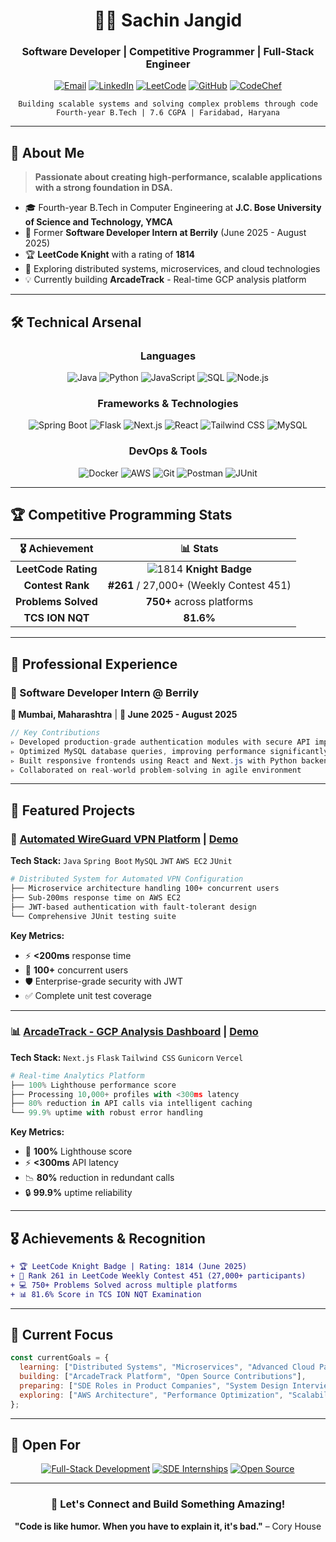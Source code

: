 <div align="center">

# 👨‍💻 Sachin Jangid

### Software Developer | Competitive Programmer | Full-Stack Engineer

[![Email](https://img.shields.io/badge/Email-D14836?style=for-the-badge&logo=gmail&logoColor=white)](mailto:Sachinreal2003@gmail.com)
[![LinkedIn](https://img.shields.io/badge/LinkedIn-0077B5?style=for-the-badge&logo=linkedin&logoColor=white)](your-linkedin-url)
[![LeetCode](https://img.shields.io/badge/LeetCode-FFA116?style=for-the-badge&logo=leetcode&logoColor=white)](your-leetcode-url)
[![GitHub](https://img.shields.io/badge/GitHub-100000?style=for-the-badge&logo=github&logoColor=white)](your-github-url)
[![CodeChef](https://img.shields.io/badge/CodeChef-5B4638?style=for-the-badge&logo=codechef&logoColor=white)](your-codechef-url)

```ascii
Building scalable systems and solving complex problems through code
Fourth-year B.Tech | 7.6 CGPA | Faridabad, Haryana
```

</div>

---

## 🎯 About Me

> **Passionate about creating high-performance, scalable applications with a strong foundation in DSA.**

- 🎓 Fourth-year B.Tech in Computer Engineering at **J.C. Bose University of Science and Technology, YMCA**
- 💼 Former **Software Developer Intern at Berrily** (June 2025 - August 2025)
- 🏆 **LeetCode Knight** with a rating of **1814**
- 🚀 Exploring distributed systems, microservices, and cloud technologies
- 💡 Currently building **ArcadeTrack** - Real-time GCP analysis platform

---

## 🛠️ Technical Arsenal

<div align="center">

### Languages
![Java](https://img.shields.io/badge/Java-ED8B00?style=for-the-badge&logo=openjdk&logoColor=white)
![Python](https://img.shields.io/badge/Python-3776AB?style=for-the-badge&logo=python&logoColor=white)
![JavaScript](https://img.shields.io/badge/JavaScript-F7DF1E?style=for-the-badge&logo=javascript&logoColor=black)
![SQL](https://img.shields.io/badge/SQL-4479A1?style=for-the-badge&logo=mysql&logoColor=white)
![Node.js](https://img.shields.io/badge/Node.js-43853D?style=for-the-badge&logo=node.js&logoColor=white)

### Frameworks & Technologies
![Spring Boot](https://img.shields.io/badge/Spring_Boot-6DB33F?style=for-the-badge&logo=spring-boot&logoColor=white)
![Flask](https://img.shields.io/badge/Flask-000000?style=for-the-badge&logo=flask&logoColor=white)
![Next.js](https://img.shields.io/badge/Next.js-000000?style=for-the-badge&logo=next.js&logoColor=white)
![React](https://img.shields.io/badge/React-20232A?style=for-the-badge&logo=react&logoColor=61DAFB)
![Tailwind CSS](https://img.shields.io/badge/Tailwind_CSS-38B2AC?style=for-the-badge&logo=tailwind-css&logoColor=white)
![MySQL](https://img.shields.io/badge/MySQL-005C84?style=for-the-badge&logo=mysql&logoColor=white)

### DevOps & Tools
![Docker](https://img.shields.io/badge/Docker-2496ED?style=for-the-badge&logo=docker&logoColor=white)
![AWS](https://img.shields.io/badge/AWS-232F3E?style=for-the-badge&logo=amazon-aws&logoColor=white)
![Git](https://img.shields.io/badge/Git-F05032?style=for-the-badge&logo=git&logoColor=white)
![Postman](https://img.shields.io/badge/Postman-FF6C37?style=for-the-badge&logo=postman&logoColor=white)
![JUnit](https://img.shields.io/badge/JUnit-25A162?style=for-the-badge&logo=junit5&logoColor=white)

</div>

---

## 🏆 Competitive Programming Stats

<div align="center">

| 🎖️ Achievement | 📊 Stats |
|:---:|:---:|
| **LeetCode Rating** | ![1814](https://img.shields.io/badge/1814-FFA116?style=for-the-badge&logo=leetcode&logoColor=white) **Knight Badge** |
| **Contest Rank** | **#261** / 27,000+ (Weekly Contest 451) |
| **Problems Solved** | **750+** across platforms |
| **TCS ION NQT** | **81.6%** |

</div>

---

## 💼 Professional Experience

### 🔹 Software Developer Intern @ **Berrily**
**📍 Mumbai, Maharashtra** | **📅 June 2025 - August 2025**

```java
// Key Contributions
▹ Developed production-grade authentication modules with secure API implementations
▹ Optimized MySQL database queries, improving performance significantly
▹ Built responsive frontends using React and Next.js with Python backend
▹ Collaborated on real-world problem-solving in agile environment
```

---

## 🚀 Featured Projects

### 🔐 [Automated WireGuard VPN Platform](github-link) | [Demo](demo-link)
**Tech Stack:** `Java` `Spring Boot` `MySQL` `JWT` `AWS EC2` `JUnit`

```bash
# Distributed System for Automated VPN Configuration
├── Microservice architecture handling 100+ concurrent users
├── Sub-200ms response time on AWS EC2
├── JWT-based authentication with fault-tolerant design
└── Comprehensive JUnit testing suite
```

**Key Metrics:**
- ⚡ **<200ms** response time
- 👥 **100+** concurrent users
- 🛡️ Enterprise-grade security with JWT
- ✅ Complete unit test coverage

---

### 📊 [ArcadeTrack - GCP Analysis Dashboard](github-link) | [Demo](demo-link)
**Tech Stack:** `Next.js` `Flask` `Tailwind CSS` `Gunicorn` `Vercel`

```python
# Real-time Analytics Platform
├── 100% Lighthouse performance score
├── Processing 10,000+ profiles with <300ms latency
├── 80% reduction in API calls via intelligent caching
└── 99.9% uptime with robust error handling
```

**Key Metrics:**
- 🎯 **100%** Lighthouse score
- ⚡ **<300ms** API latency
- 📉 **80%** reduction in redundant calls
- 🔒 **99.9%** uptime reliability

---

## 🎖️ Achievements & Recognition

```diff
+ 🏆 LeetCode Knight Badge | Rating: 1814 (June 2025)
+ 🥈 Rank 261 in LeetCode Weekly Contest 451 (27,000+ participants)
+ 💻 750+ Problems Solved across multiple platforms
+ 📊 81.6% Score in TCS ION NQT Examination
```

---


## 🎯 Current Focus

```javascript
const currentGoals = {
  learning: ["Distributed Systems", "Microservices", "Advanced Cloud Patterns"],
  building: ["ArcadeTrack Platform", "Open Source Contributions"],
  preparing: ["SDE Roles in Product Companies", "System Design Interviews"],
  exploring: ["AWS Architecture", "Performance Optimization", "Scalability"]
};
```

---

## 🤝 Open For

<div align="center">

[![Full-Stack Development](https://img.shields.io/badge/Full--Stack_Development-00C7B7?style=for-the-badge)](/)
[![SDE Internships](https://img.shields.io/badge/SDE_Internships-FF6B6B?style=for-the-badge)](/)
[![Open Source](https://img.shields.io/badge/Open_Source_Collaboration-4ECDC4?style=for-the-badge)](/)

</div>

---

<div align="center">

### 💬 Let's Connect and Build Something Amazing!

**"Code is like humor. When you have to explain it, it's bad."** – Cory House


</div>
